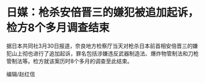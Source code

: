 # 日媒：枪杀安倍晋三的嫌犯被追加起诉，检方8个多月调查结束

据日本共同社3月30日报道，奈良地方检察厅当天对枪杀日本前首相安倍晋三的嫌犯山上彻也进行了追加起诉，罪名包括涉嫌违反武器制造法、爆炸物管制法和刀枪管制法等。检方就该案历时8个多月的调查至此结束。

编辑/赵红信

